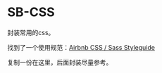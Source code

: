 # SB-CSS

封装常用的css。

找到了一个使用规范：[Airbnb CSS / Sass Styleguide](https://github.com/Zhangjd/css-style-guide)

复制一份在这里，后面封装尽量参考。
